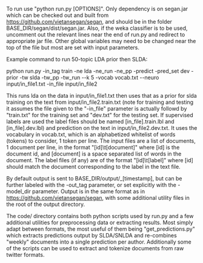 To run use "python run.py [OPTIONS]". Only dependency is on segan.jar which can be checked out and built from https://github.com/vietansegan/segan, and should be in the folder BASE_DIR/segan/dist/segan.jar.  Also, if the weka classifier is to be used, uncomment out the relevant lines near the end of run.py and redirect to appropriate jar file. Other global variables may need to be changed near the top of the file but most are set with input parameters.

Example command to run 50-topic LDA prior then SLDA:

python run.py -in_tag train -ne lda -ne_run -ne_pp -predict -pred_set dev -prior -tw slda -tw_pp -tw_run --k 5 -vocab vocab.txt --neuro input/in_file1.txt -in_file input/in_file2

This runs lda on the data in input/in_file1.txt then uses that as a prior for slda training on the text from input/in_file2.train.txt (note for training and testing it assumes the file given to the "-in_file" parameter is actually followd by "train.txt" for the training set and "dev.txt" for the testing set. If supervised labels are used the label files should be named [in_file].train.lbl and [in_file].dev.lbl) and prediction on the text in input/in_file2.dev.txt. It uses the vocabulary in vocab.txt, which is an alphabetized whitelist of words (tokens) to consider, 1 token per line.  The input files are a list of documents, 1 document per line, in the format "[id]\t[document]" where [id] is the document id, and [document] is a space separated list of words in the document. The label files (if any) are of the format "[id]\t[label]" where [id] should match the document corresponding to the label in the text file.

By default output is sent to BASE_DIR/output/_[timestamp], but can be further labeled with the -out_tag parameter, or set explicitly with the -model_dir parameter.  Output is in the same format as in https://github.com/vietansegan/segan, with some additional utility files in the root of the output directory.

The code/ directory contains both python scripts used by run.py and a few additional utilities for preprocessing data or extracting results. Most simply adapt between formats, the most useful of them being "get_predictions.py" which extracts predictions output by SLDA/SNLDA and re-combines "weekly" documents into a single prediction per author.  Additionally some of the scripts can be used to extract and tokenize documents from raw twitter formats.
